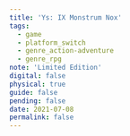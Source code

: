 ```yaml
---
title: 'Ys: IX Monstrum Nox'
tags:
  - game
  - platform_switch
  - genre_action-adventure
  - genre_rpg
note: 'Limited Edition'
digital: false
physical: true
guide: false
pending: false
date: 2021-07-08
permalink: false
---
```

